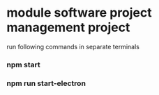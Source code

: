 # module software project management project

run following commands in separate terminals

### npm start

### npm run start-electron
